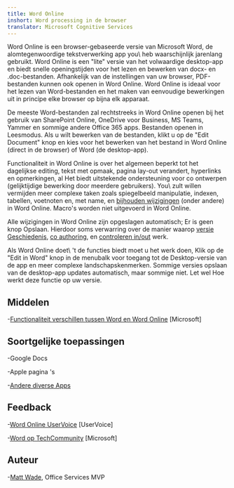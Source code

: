 ```yaml
---
title: Word Online
inshort: Word processing in de browser
translator: Microsoft Cognitive Services
---
```



Word Online is een browser-gebaseerde versie van Microsoft Word, de alomtegenwoordige
tekstverwerking app you\ heb waarschijnlijk jarenlang gebruikt. Word Online is
een \"lite\" versie van het volwaardige desktop-app en biedt snelle
openingstijden voor het lezen en bewerken van docx- en .doc-bestanden. Afhankelijk van
de instellingen van uw browser, PDF-bestanden kunnen ook openen in Word Online. Word
Online is ideaal voor het lezen van Word-bestanden en het maken van eenvoudige bewerkingen uit
in principe elke browser op bijna elk apparaat.

De meeste Word-bestanden zal rechtstreeks in Word Online openen bij het gebruik van SharePoint
Online, OneDrive voor Business, MS Teams, Yammer en sommige andere Office
365 apps. Bestanden openen in Leesmodus. Als u wilt bewerken van de bestanden, klikt u op
de \"Edit Document\" knop en kies voor het bewerken van het bestand in Word Online
(direct in de browser) of Word (de desktop-app).

Functionaliteit in Word Online is over het algemeen beperkt tot het dagelijkse editing,
tekst met opmaak, pagina lay-out verandert, hyperlinks en opmerkingen, al
Het biedt uitstekende ondersteuning voor co ontwerpen (gelijktijdige bewerking door
meerdere gebruikers). You\ zult willen vermijden meer complexe taken zoals spiegelbeeld
manipulatie, indexen, tabellen, voetnoten en, met name, en [bijhouden
wijzigingen](http://icansharepoint.com/version-history-isnt-track-changes/)
(onder andere) in Word Online. Macro's worden niet uitgevoerd in Word Online.

Alle wijzigingen in Word Online zijn opgeslagen automatisch; Er is geen
knop Opslaan. Hierdoor soms verwarring over de manier waarop [versie
Geschiedenis](http://icsh.pt/VersionHistory),
[co authoring](http://icsh.pt/CoAuthoring), en [controleren
in/out](http://icsh.pt/SPCheckOut) werk.

Als Word Online doet\ 't de functies biedt moet u het werk doen,
Klik op de \"Edit in Word\" knop in de menubalk voor toegang tot de
Desktop-versie van de app en meer complexe landschapskenmerken. Sommige versies
opslaan van de desktop-app updates automatisch, maar sommige niet. Let wel
Hoe werkt deze functie op uw versie.

Middelen
---------

-[Functionaliteit verschillen tussen Word en Word
    Online](https://support.office.com/en-us/article/Differences-between-using-a-document-in-the-browser-and-in-Word-3e863ce3-e82c-4211-8f97-5b33c36c55f8)
    \[Microsoft\]

Soortgelijke toepassingen
--------------------

-Google Docs

-Apple pagina 's

-[Andere diverse
    Apps](https://en.wikipedia.org/wiki/List_of_word_processors#Online)

Feedback
---------

-[Word Online UserVoice](https://word.uservoice.com/forums/271331-word-online)
    \[UserVoice\]

-[Word op TechCommunity](https://techcommunity.microsoft.com/t5/Word/ct-p/Word)
    \[Microsoft\]

Auteur
---------

-[Matt Wade](https://www.linkedin.com/in/thatmattwade/), Office Services MVP


